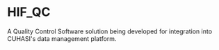 # HIF_QC
A Quality Control Software solution being developed for integration into CUHASI's data management platform.
